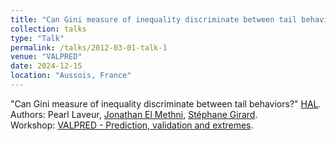 ```yaml
---
title: "Can Gini measure of inequality discriminate between tail behaviors?"
collection: talks
type: "Talk"
permalink: /talks/2012-03-01-talk-1
venue: "VALPRED"
date: 2024-12-15
location: "Aussois, France"
---
```


"Can Gini measure of inequality discriminate between tail behaviors?" [HAL](https://hal.science/hal-04850499v1).  
Authors: Pearl Laveur, [Jonathan El Methni](https://sites.google.com/view/jonathanelmethni/accueil), [Stéphane Girard](https://mistis.inrialpes.fr/people/girard/).  
Workshop: [VALPRED - Prediction, validation and extremes](https://wintenberger.fr/valpred/ValPredProgram2024.pdf).